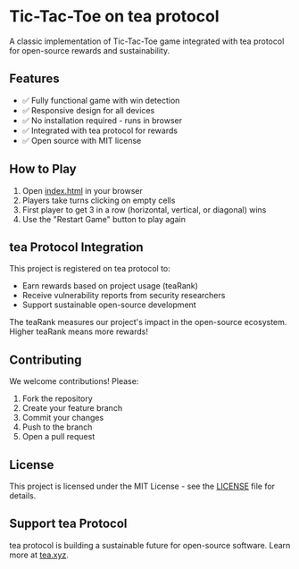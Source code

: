 # Tic-Tac-Toe on tea protocol

A classic implementation of Tic-Tac-Toe game integrated with tea protocol for open-source rewards and sustainability.

## Features
- ✅ Fully functional game with win detection
- ✅ Responsive design for all devices
- ✅ No installation required - runs in browser
- ✅ Integrated with tea protocol for rewards
- ✅ Open source with MIT license

## How to Play
1. Open [index.html](index.html) in your browser
2. Players take turns clicking on empty cells
3. First player to get 3 in a row (horizontal, vertical, or diagonal) wins
4. Use the "Restart Game" button to play again

## tea Protocol Integration
This project is registered on tea protocol to:
- Earn rewards based on project usage (teaRank)
- Receive vulnerability reports from security researchers
- Support sustainable open-source development

The teaRank measures our project's impact in the open-source ecosystem. Higher teaRank means more rewards!

## Contributing
We welcome contributions! Please:
1. Fork the repository
2. Create your feature branch
3. Commit your changes
4. Push to the branch
5. Open a pull request

## License
This project is licensed under the MIT License - see the [LICENSE](LICENSE) file for details.

## Support tea Protocol
tea protocol is building a sustainable future for open-source software. Learn more at [tea.xyz](https://tea.xyz).
